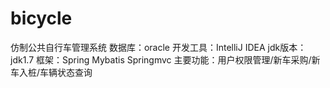 # bicycle
仿制公共自行车管理系统
数据库：oracle
开发工具：IntelliJ IDEA
jdk版本：jdk1.7
框架：Spring Mybatis Springmvc
主要功能：用户权限管理/新车采购/新车入桩/车辆状态查询
